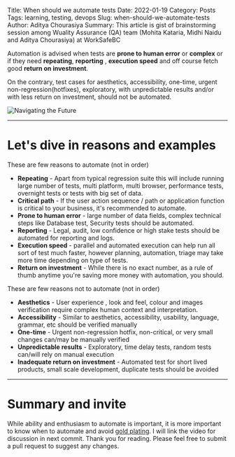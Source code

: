 Title: When should we automate tests
Date: 2022-01-19
Category: Posts
Tags: learning, testing, devops
Slug: when-should-we-automate-tests
Author: Aditya Chourasiya
Summary: This article is gist of brainstorming session among Wuality Assurance (QA) team (Mohita Kataria, Midhi Naidu and Aditya Chourasiya) at WorkSafeBC

Automation is advised when tests are **prone to human error** or **complex** or if they need **repeating**, **reporting** , **execution speed** and off course fetch good **return on investment**. 
   
On the contrary, test cases for aesthetics, accessibility, one-time, urgent non-regression(hotfixes), exploratory, with unpredictable results and/or with less return on investment,  should not be automated. 
   
![Navigating the Future](../images/chapline-automation.gif")

---

# Let's dive in reasons and examples

 These are few reasons to automate (not in order)

- **Repeating** - Apart from typical regression suite this will include running large number of tests, multi platform, multi browser, performance tests, overnight tests or tests with big set of data.
- **Critical path** - If the user action sequence / path or application function is critical to your business, it's recommended to automate.
- **Prone to human error** - large number of data fields, complex technical steps like Database test, Security tests should be automated.
- **Reporting** - Legal, audit, low confidence or high stake tests should be automated for reporting and logs.
- **Execution speed** - parallel and automated execution can help run all sort of test much faster, however planning, automation, triage may take more time depending on type of tests.
- **Return on investment** - While there is no exact number, as a rule of thumb anytime you're saving more money with automation, you should.

 These are few reasons not to automate (not in order)

- **Aesthetics** - User experience , look and feel, colour and images verification require complex human context and interpretation.
- **Accessibility** - Similar to aesthetics, accessibility, usability, language, grammar, etc should be verified manually
- **One-time** - Urgent non-regression hotfix, non-critical, or very small changes can/may be manually verified  
- **Unpredictable results** - Exploratory, time delay tests, random tests can/will rely on manual execution
- **Inadequate return on investment** - Automated test for short lived products, small scale development, duplicate tests should be avoided 

---

# Summary and invite 

While ability and enthusiasm to automate is important, it is more important to know when to automate and avoid [gold plating](https://en.wikipedia.org/wiki/Gold_plating_(project_management)). I will link the video for discussion in next commit. Thank you for reading. Please feel free to submit a pull request to suggest any changes.

